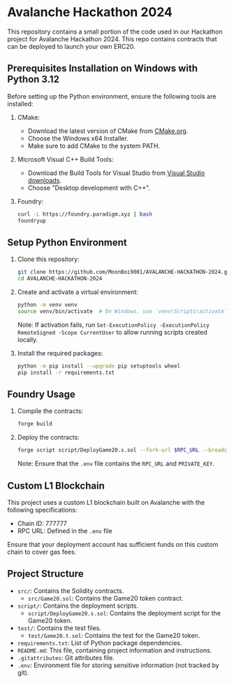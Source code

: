 # Avalanche Hackathon 2024

This repository contains a small portion of the code used in our Hackathon project for Avalanche Hackathon 2024.
This repo contains contracts that can be deployed to launch your own ERC20. 

## Prerequisites Installation on Windows with Python 3.12

Before setting up the Python environment, ensure the following tools are installed:

1. CMake:
   - Download the latest version of CMake from [CMake.org](https://cmake.org/download/).
   - Choose the Windows x64 Installer.
   - Make sure to add CMake to the system PATH.

2. Microsoft Visual C++ Build Tools:
   - Download the Build Tools for Visual Studio from [Visual Studio downloads](https://visualstudio.microsoft.com/visual-cpp-build-tools/).
   - Choose "Desktop development with C++".

3. Foundry:
   ```sh
   curl -L https://foundry.paradigm.xyz | bash
   foundryup
   ```

## Setup Python Environment

1. Clone this repository:
   ```sh
   git clone https://github.com/MoonBoi9001/AVALANCHE-HACKATHON-2024.git
   cd AVALANCHE-HACKATHON-2024
   ```

2. Create and activate a virtual environment:
   ```sh
   python -m venv venv
   source venv/bin/activate  # On Windows, use `venv\Scripts\activate`
   ```
   Note: If activation fails, run `Set-ExecutionPolicy -ExecutionPolicy RemoteSigned -Scope CurrentUser` to allow running scripts created locally.

3. Install the required packages:
   ```sh
   python -m pip install --upgrade pip setuptools wheel
   pip install -r requirements.txt
   ```

## Foundry Usage

1. Compile the contracts:
   ```sh
   forge build
   ```

2. Deploy the contracts:
   ```sh
   forge script script/DeployGame20.s.sol --fork-url $RPC_URL --broadcast
   ```
   Note: Ensure that the `.env` file contains the `RPC_URL` and `PRIVATE_KEY`.

## Custom L1 Blockchain

This project uses a custom L1 blockchain built on Avalanche with the following specifications:
- Chain ID: 777777
- RPC URL: Defined in the `.env` file

Ensure that your deployment account has sufficient funds on this custom chain to cover gas fees.

## Project Structure 

- `src/`: Contains the Solidity contracts.
  - `src/Game20.sol`: Contains the Game20 token contract.
- `script/`: Contains the deployment scripts.
  - `script/DeployGame20.s.sol`: Contains the deployment script for the Game20 token.
- `test/`: Contains the test files.
  - `test/Game20.t.sol`: Contains the test for the Game20 token.
- `requirements.txt`: List of Python package dependencies.
- `README.md`: This file, containing project information and instructions.
- `.gitattributes`: Git attributes file.
- `.env`: Environment file for storing sensitive information (not tracked by git).
